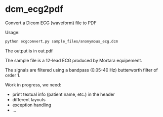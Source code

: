 dcm_ecg2pdf
===========

Convert a Dicom ECG (waveform) file to PDF

Usage:
```bash
python ecgconvert.py sample_files/anonymous_ecg.dcm
```

The output is in out.pdf

The sample file is a 12-lead ECG produced by Mortara equipement.

The signals are filtered using a bandpass (0.05-40 Hz) butterworth filter of order 1.

Work in progress, we need:
 * print textual info (patient name, etc.) in the header
 * different layouts
 * exception handling
 * ...
